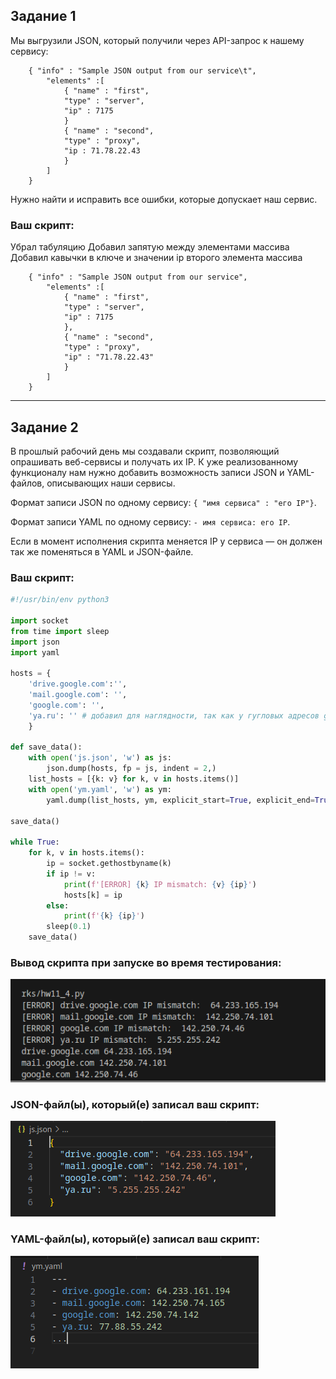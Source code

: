 ## Задание 1

Мы выгрузили JSON, который получили через API-запрос к нашему сервису:

```
    { "info" : "Sample JSON output from our service\t",
        "elements" :[
            { "name" : "first",
            "type" : "server",
            "ip" : 7175 
            }
            { "name" : "second",
            "type" : "proxy",
            "ip : 71.78.22.43
            }
        ]
    }
```
  Нужно найти и исправить все ошибки, которые допускает наш сервис.

### Ваш скрипт:

Убрал табуляцию
Добавил запятую между элементами массива
Добавил кавычки в ключе и значении ip второго элемента массива
```
    { "info" : "Sample JSON output from our service",
        "elements" :[
            { "name" : "first",
            "type" : "server",
            "ip" : 7175 
            },
            { "name" : "second",
            "type" : "proxy",
            "ip" : "71.78.22.43"
            }
        ]
    }
```

---

## Задание 2

В прошлый рабочий день мы создавали скрипт, позволяющий опрашивать веб-сервисы и получать их IP. К уже реализованному функционалу нам нужно добавить возможность записи JSON и YAML-файлов, описывающих наши сервисы. 

Формат записи JSON по одному сервису: `{ "имя сервиса" : "его IP"}`. 

Формат записи YAML по одному сервису: `- имя сервиса: его IP`. 

Если в момент исполнения скрипта меняется IP у сервиса — он должен так же поменяться в YAML и JSON-файле.

### Ваш скрипт:

```python
#!/usr/bin/env python3

import socket
from time import sleep
import json
import yaml

hosts = {
    'drive.google.com':'',
    'mail.google.com': '',
    'google.com': '',
    'ya.ru': '' # добавил для наглядности, так как у гугловых адресов gethostbyname_ex возвращает 1 ip
    }

def save_data():
    with open('js.json', 'w') as js:
        json.dump(hosts, fp = js, indent = 2,)
    list_hosts = [{k: v} for k, v in hosts.items()]
    with open('ym.yaml', 'w') as ym:
        yaml.dump(list_hosts, ym, explicit_start=True, explicit_end=True, indent=2)

save_data()

while True:
    for k, v in hosts.items():
        ip = socket.gethostbyname(k)
        if ip != v:
            print(f'[ERROR] {k} IP mismatch: {v} {ip}')
            hosts[k] = ip
        else:
            print(f'{k} {ip}')
        sleep(0.1)
    save_data()
```

### Вывод скрипта при запуске во время тестирования:


![12_2_1](images/12_2_1.png)

### JSON-файл(ы), который(е) записал ваш скрипт:

![12_2_2](images/12_2_2.png)


### YAML-файл(ы), который(е) записал ваш скрипт:

![12_2_3](images/12_2_3.png)
